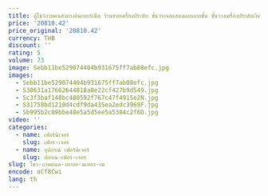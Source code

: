 ```yaml
---
title: ตู้โชว์ภาพคนดังทางอินเทอร์เน็ต ร้านขายเครื่องประดับ ชั้นวางจอแสดงผลหลายชั้น ชั้นวางเครื่องประดับเงิน
price: '20810.42'
price_original: '20810.42'
currency: THB
discount: ''
rating: 5
volume: 73
image: Sebb11be529074404b931675ff7ab08efc.jpg
images:
  - Sebb11be529074404b931675ff7ab08efc.jpg
  - S30631a17662644818a0e22cf427b9d549.jpg
  - Sc3f3baf148bc480592f767c47f4915e2N.jpg
  - S31758bd1210d4cdf9da435ea2edc3969F.jpg
  - Sb995b2c09bbe48e5a5d5ee5a5384c2f6D.jpg
video: ''
categories:
  - name: เฟอร์นิเจอร์
    slug: เฟอร-เจอร
  - name: อุปกรณ์ เฟอร์นิเจอร์
    slug: ปกรณ-เฟอร-เจอร
slug: โชว-ภาพคนด-งทางอ-นเทอร-เน
encode: oCf8Cwi
lang: th
---
```

  